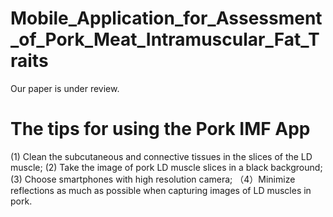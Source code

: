 # Mobile_Application_for_Assessment_of_Pork_Meat_Intramuscular_Fat_Traits
Our paper is under review.


# The tips for using the Pork IMF App
(1) Clean the subcutaneous and connective tissues in the slices of the LD muscle;
(2) Take the image of pork LD muscle slices in a black background; 
(3) Choose smartphones with high resolution camera; 
（4）Minimize reflections as much as possible when capturing images of LD muscles in pork.
